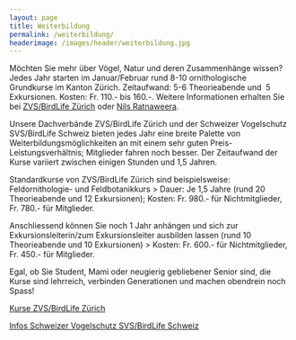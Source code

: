 ```yaml
---
layout: page
title: Weiterbildung
permalink: /weiterbildung/
headerimage: /images/header/weiterbildung.jpg
---
```


Möchten Sie mehr über Vögel, Natur und deren Zusammenhänge wissen? Jedes Jahr starten im Januar/Februar rund 8-10 ornithologische Grundkurse im Kanton Zürich. Zeitaufwand: 5-6 Theorieabende und  5 Exkursionen. Kosten: Fr. 110.- bis 160.-. Weitere Informationen erhalten Sie bei [ZVS/BirdLife Zürich](http://www.birdlife-zuerich.ch) oder [Nils Ratnaweera][praesident-email].


Unsere Dachverbände ZVS/BirdLife Zürich und der Schweizer Vogelschutz SVS/BirdLife Schweiz bieten jedes Jahr eine breite Palette von Weiterbildungsmöglichkeiten an mit einem sehr guten Preis-Leistungsverhältnis; Mitglieder fahren noch besser. Der Zeitaufwand der Kurse variiert zwischen einigen Stunden und 1,5 Jahren.

Standardkurse von ZVS/BirdLife Zürich sind beispielsweise:  Feldornithologie- und Feldbotanikkurs > Dauer: Je 1,5 Jahre (rund 20 Theorieabende und 12 Exkursionen); Kosten: Fr. 980.- für Nichtmitglieder, Fr. 780.- für Mitglieder. 

Anschliessend können Sie noch 1 Jahr anhängen und sich zur Exkursionsleiterin/zum Exkursionsleiter ausbilden lassen (rund 10 Theorieabende und 10 Exkursionen) > Kosten: Fr. 600.- für Nichtmitglieder, Fr. 450.- für Mitglieder.

Egal, ob Sie Student, Mami oder neugierig gebliebener Senior sind, die Kurse sind lehrreich, verbinden Generationen und machen obendrein noch Spass!


<a class="button" href="http://www.birdlife-zuerich.ch/kurse-veranstaltungen/uebersicht">Kurse ZVS/BirdLife Zürich</a>

<a class="button" href="http://www.birdlife.ch/d/home.html">Infos Schweizer Vogelschutz SVS/BirdLife Schweiz</a>

[praesident-email]: mailto:ratnaweera@naturschutz-r-s.ch